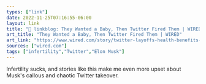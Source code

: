 ```yaml
---
types: ["link"]
date: 2022-11-25T07:16:55-06:00
layout: link
title: "🔗 linkblog: They Wanted a Baby, Then Twitter Fired Them | WIRED'"
art_title: "They Wanted a Baby, Then Twitter Fired Them | WIRED"
art_link: "https://www.wired.com/story/twitter-layoffs-health-benefits-ivf/"
sources: ["wired.com"]
tags: ["infertility","Twitter","Elon Musk"]
---
```

Infertility sucks, and stories like this make me even more upset about Musk's callous and chaotic Twitter takeover.   
 
